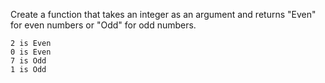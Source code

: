 Create a function that takes an integer as an argument and returns "Even" for even numbers or "Odd" for odd numbers.

```
2 is Even
0 is Even
7 is Odd
1 is Odd
```
